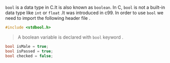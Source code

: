 `bool` is a data type in C.It is also known as `boolean`.
In C, `bool` is not a built-in data type like `int` or `float` .It was introduced in c99.
In order to use `bool` we need to import the following header file .

``` c 
#include <stdbool.h>
```
> A boolean variable is declared with `bool` keyword .

``` c
bool isMale = true;
bool isPassed = true;
bool checked = false;
```
